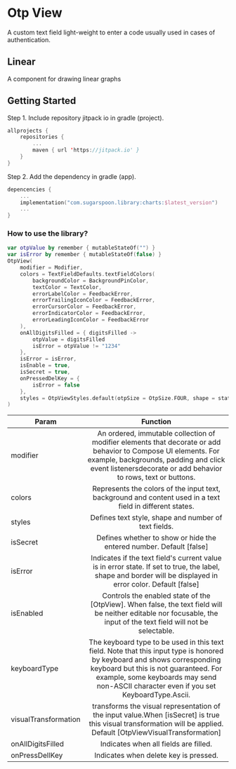 # Otp View

A custom text field light-weight to enter a code usually used in cases of authentication.

## Linear

A component for drawing linear graphs

## Getting Started

Step 1. Include repository jitpack io in gradle (project).

``` kotlin
allprojects {
	repositories {
		...
 		maven { url 'https://jitpack.io' }
	}
}
```

Step 2. Add the dependency in gradle (app).

``` kotlin
depencencies {
    ...
    implementation("com.sugarspoon.library:charts:$latest_version")
    ...
}
```

### How to use the library?

```Kotlin
var otpValue by remember { mutableStateOf("") }
var isError by remember { mutableStateOf(false) }
OtpView(
    modifier = Modifier,
    colors = TextFieldDefaults.textFieldColors(
        backgroundColor = BackgroundPinColor,
        textColor = TextColor,
        errorLabelColor = FeedbackError,
        errorTrailingIconColor = FeedbackError,
        errorCursorColor = FeedbackError,
        errorIndicatorColor = FeedbackError,
        errorLeadingIconColor = FeedbackError
    ),
    onAllDigitsFilled = { digitsFilled ->
        otpValue = digitsFilled
        isError = otpValue != "1234"
    },
    isError = isError,
    isEnable = true,
    isSecret = true,
    onPressedDelKey = {
        isError = false
    },
    styles = OtpViewStyles.default(otpSize = OtpSize.FOUR, shape = state.shape)
)
```

| Param                |                                                                                                                          Function                                                                                                                           |
|----------------------|:-----------------------------------------------------------------------------------------------------------------------------------------------------------------------------------------------------------------------------------------------------------:|
| modifier             |                  An ordered, immutable collection of modifier elements that decorate or add behavior to Compose UI elements. For example, backgrounds, padding and click event listenersdecorate or add behavior to rows, text or buttons.                  |
| colors               |                                                                          Represents the colors of the input text, background and content used in a text field in different states.                                                                          |
| styles               |                                                                                                    Defines text style, shape and number of text fields.                                                                                                     |
| isSecret             |                                                                                             Defines whether to show or hide the entered number. Default [false]                                                                                             |
| isError              |                                                Indicates if the text field's current value is in error state. If set to true, the label, shape and border will be displayed in error color. Default [false]                                                 |
| isEnabled            |                                             Controls the enabled state of the [OtpView]. When false, the text field will be neither editable nor focusable, the input of the text field will not be selectable.                                             |
| keyboardType         | The keyboard type to be used in this text field. Note that this input type is honored by keyboard and shows corresponding keyboard but this is not guaranteed. For example, some keyboards may send non-ASCII character even if you set KeyboardType.Ascii. |
| visualTransformation |                                              transforms the visual representation of the input value.When [isSecret] is true this visual transformation will be applied. Default [OtpViewVisualTransformation]                                              |
| onAllDigitsFilled    |                                                                                                            Indicates when all fields are filled.                                                                                                            |
| onPressDellKey       |                                                                                                            Indicates when delete key is pressed.                                                                                                            |